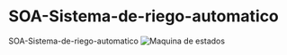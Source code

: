 # SOA-Sistema-de-riego-automatico
SOA-Sistema-de-riego-automatico
![Maquina de estados](https://github.com/Nicocast22/SOA-Sistema-de-riego-automatico/assets/32301876/f4a5b7bb-bc46-44bc-afb1-a46dedc21c62)

